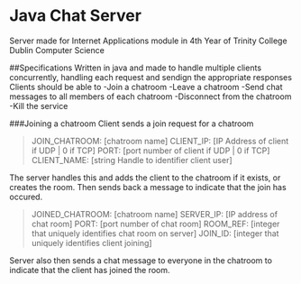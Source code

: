 # Java Chat Server
Server made for Internet Applications module in 4th Year of Trinity College Dublin Computer Science

##Specifications
Written in java and made to handle multiple clients concurrently, handling each request and sendign the appropriate responses
Clients should be able to 
-Join a chatroom
-Leave a chatroom
-Send chat messages to all members of each chatroom
-Disconnect from the chatroom
-Kill the service

###Joining a chatroom
Client sends a join request for a chatroom
>JOIN_CHATROOM: [chatroom name]
>CLIENT_IP: [IP Address of client if UDP | 0 if TCP]
>PORT: [port number of client if UDP | 0 if TCP]
>CLIENT_NAME: [string Handle to identifier client user]

The server handles this and adds the client to the chatroom if it exists, or creates the room.
Then sends back a message to indicate that the join has occured.

>JOINED_CHATROOM: [chatroom name]
>SERVER_IP: [IP address of chat room]
>PORT: [port number of chat room]
>ROOM_REF: [integer that uniquely identifies chat room on server]
>JOIN_ID: [integer that uniquely identifies client joining]

Server also then sends a chat message to everyone in the chatroom to indicate that the client has joined the room.

